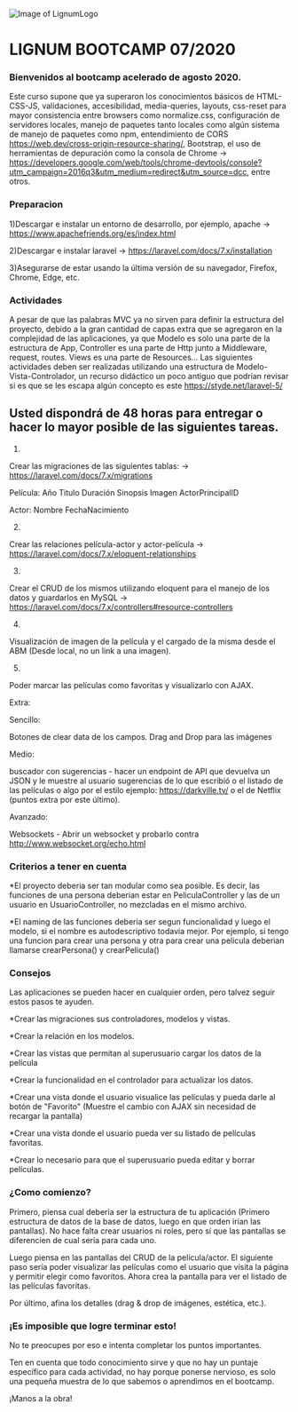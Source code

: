 ![Image of LignumLogo](https://helsys.com.ar/wp-content/uploads/2020/03/lignum-logo-480x480.png)
# LIGNUM BOOTCAMP 07/2020 #

### Bienvenidos al bootcamp acelerado de agosto 2020.  ###

Este curso supone que ya superaron los conocimientos básicos de HTML-CSS-JS, validaciones, accesibilidad, media-queries, layouts, 
css-reset para mayor consistencia entre browsers como normalize.css, configuración de servidores locales, manejo de paquetes tanto locales como algún sistema de manejo de paquetes como npm,
entendimiento de CORS https://web.dev/cross-origin-resource-sharing/, Bootstrap,
el uso de herramientas de depuración como la consola de Chrome -> https://developers.google.com/web/tools/chrome-devtools/console?utm_campaign=2016q3&utm_medium=redirect&utm_source=dcc, entre otros.

### Preparacion ###
1)Descargar e instalar un entorno de desarrollo, por ejemplo, apache -> https://www.apachefriends.org/es/index.html

2)Descargar e instalar laravel -> https://laravel.com/docs/7.x/installation

3)Asegurarse de estar usando la última versión de su navegador, Firefox, Chrome, Edge, etc.

### Actividades ###

A pesar de que las palabras MVC ya no sirven para definir la estructura del proyecto, debido a la gran cantidad de capas extra que se agregaron en la complejidad de las aplicaciones, ya que Modelo es solo
una parte de la estructura de App, Controller es una parte de Http junto a Middleware, request, routes. Views es una parte de Resources...  Las siguientes actividades deben ser realizadas utilizando 
una estructura de Modelo-Vista-Controlador, un recurso didáctico un poco antiguo que podrían revisar si es que se les escapa algún concepto es este https://styde.net/laravel-5/

## Usted dispondrá de 48 horas para entregar o hacer lo mayor posible de las siguientes tareas. ##


1)
Crear las migraciones de las siguientes tablas: -> https://laravel.com/docs/7.x/migrations

Película:
Año
Titulo
Duración
Sinopsis
Imagen
ActorPrincipalID

Actor:
Nombre
FechaNacimiento

2)
Crear las relaciones película-actor y actor-película -> https://laravel.com/docs/7.x/eloquent-relationships

3)
Crear el CRUD de los mismos utilizando eloquent para el manejo de los datos y guardarlos en MySQL -> https://laravel.com/docs/7.x/controllers#resource-controllers

4)
Visualización de imagen de la película y el cargado de la misma desde el ABM (Desde local, no un link a una imagen).

5)
Poder marcar las películas como favoritas y visualizarlo con AJAX.


Extra:

Sencillo:

Botones de clear data de los campos.
Drag and Drop para las imágenes

Medio:

buscador con sugerencias - hacer un endpoint de API que devuelva un JSON y le muestre al usuario sugerencias de lo que escribió o el listado de las películas o algo por el estilo
ejemplo: https://darkville.tv/ o el de Netflix (puntos extra por este último).

Avanzado:

Websockets - Abrir un websocket y probarlo contra http://www.websocket.org/echo.html

### Criterios a tener en cuenta ###

*El proyecto deberia ser tan modular como sea posible.
Es decir, las funciones de una persona deberian estar en PeliculaController y las de un usuario en UsuarioController, no mezcladas en el mismo archivo.

*El naming de las funciones deberia ser segun funcionalidad y luego el modelo, si el nombre es autodescriptivo todavia mejor.
Por ejemplo, si tengo una funcion para crear una persona y otra para crear una pelicula deberian llamarse crearPersona() y crearPelicula()

### Consejos ###
Las aplicaciones se pueden hacer en cualquier orden, pero talvez seguir estos pasos te ayuden.

*Crear las migraciones sus controladores, modelos y vistas.

*Crear la relación en los modelos.

*Crear las vistas que permitan al superusuario cargar los datos de la película

*Crear la funcionalidad en el controlador para actualizar los datos.



*Crear una vista donde el usuario visualice las películas y pueda darle al botón de "Favorito" (Muestre el cambio con AJAX sin necesidad de recargar la pantalla)

*Crear una vista donde el usuario pueda ver su listado de películas favoritas.



*Crear lo necesario para que el superusuario pueda editar y borrar películas.

### ¿Como comienzo? ###

Primero, piensa cual debería ser la estructura de tu aplicación (Primero estructura de datos de la base de datos, luego en que orden irían las pantallas).
No hace falta crear usuarios ni roles, pero sí que las pantallas se diferencien de cual sería para cada uno.

Luego piensa en las pantallas del CRUD de la película/actor.
El siguiente paso sería poder visualizar las películas como el usuario que visita la página y permitir elegir como favoritos.
Ahora crea la pantalla para ver el listado de las películas favoritas.

Por último, afina los detalles (drag & drop de imágenes, estética, etc.).


### ¡Es imposible que logre terminar esto! ###
No te preocupes por eso e intenta completar los puntos importantes.

Ten en cuenta que todo conocimiento sirve y que no hay un puntaje específico para cada actividad, no hay porque ponerse nervioso, es solo una pequeña muestra de lo que sabemos o aprendimos
en el bootcamp.

¡Manos a la obra!
